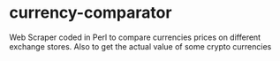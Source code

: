 # currency-comparator
Web Scraper coded in Perl to compare currencies prices on different exchange stores. Also to get the actual value of some crypto currencies
